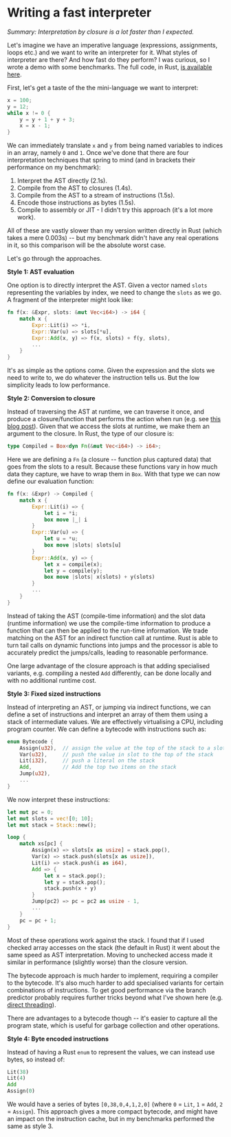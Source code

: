 # Writing a fast interpreter

_Summary: Interpretation by closure is a lot faster than I expected._

Let's imagine we have an imperative language (expressions, assignments, loops etc.) and we want to write an interpreter for it. What styles of interpreter are there? And how fast do they perform? I was curious, so I wrote a demo with some benchmarks. The full code, in Rust, [is available here](https://gist.github.com/ndmitchell/084bb1a8dd30188492fcd0b8b8c70c6e).

First, let's get a taste of the the mini-language we want to interpret:

```rust
x = 100;
y = 12;
while x != 0 {
    y = y + 1 + y + 3;
    x = x - 1;
}
```

We can immediately translate `x` and `y` from being named variables to indices in an array, namely `0` and `1`. Once we've done that there are four interpretation techniques that spring to mind (and in brackets their performance on my benchmark):

1. Interpret the AST directly (2.1s).
2. Compile from the AST to closures (1.4s).
3. Compile from the AST to a stream of instructions (1.5s).
4. Encode those instructions as bytes (1.5s).
5. Compile to assembly or JIT - I didn't try this approach (it's a lot more work).

All of these are vastly slower than my version written directly in Rust (which takes a mere 0.003s) -- but my benchmark didn't have any real operations in it, so this comparison will be the absolute worst case.

Let's go through the approaches.

**Style 1: AST evaluation**

One option is to directly interpret the AST. Given a vector named `slots` representing the variables by index, we need to change the `slots` as we go. A fragment of the interpreter might look like:

```rust
fn f(x: &Expr, slots: &mut Vec<i64>) -> i64 {
    match x {
        Expr::Lit(i) => *i,
        Expr::Var(u) => slots[*u],
        Expr::Add(x, y) => f(x, slots) + f(y, slots),
        ...
    }
}
```

It's as simple as the options come. Given the expression and the slots we need to write to, we do whatever the instruction tells us. But the low simplicity leads to low performance.

**Style 2: Conversion to closure**

Instead of traversing the AST at runtime, we can traverse it once, and produce a closure/function that performs the action when run (e.g. see [this blog post](https://blog.cloudflare.com/building-fast-interpreters-in-rust/)). Given that we access the slots at runtime, we make them an argument to the closure. In Rust, the type of our closure is:

```rust
type Compiled = Box<dyn Fn(&mut Vec<i64>) -> i64>;
```

Here we are defining a `Fn` (a closure -- function plus captured data) that goes from the slots to a result. Because these functions vary in how much data they capture, we have to wrap them in `Box`. With that type we can now define our evaluation function:

```rust
fn f(x: &Expr) -> Compiled {
    match x {
        Expr::Lit(i) => {
            let i = *i;
            box move |_| i
        }
        Expr::Var(u) => {
            let u = *u;
            box move |slots| slots[u]
        }
        Expr::Add(x, y) => {
            let x = compile(x);
            let y = compile(y);
            box move |slots| x(slots) + y(slots)
        }
        ...
    }
}
```

Instead of taking the AST (compile-time information) and the slot data (runtime information) we use the compile-time information to produce a function that can then be applied to the run-time information. We trade matching on the AST for an indirect function call at runtime. Rust is able to turn tail calls on dynamic functions into jumps and the processor is able to accurately predict the jumps/calls, leading to reasonable performance.

One large advantage of the closure approach is that adding specialised variants, e.g. compiling a nested `Add` differently, can be done locally and with no additional runtime cost.

**Style 3: Fixed sized instructions**

Instead of interpreting an AST, or jumping via indirect functions, we can define a set of instructions and interpret an array of them them using a stack of intermediate values. We are effectively virtualising a CPU, including program counter. We can define a bytecode with instructions such as:

```rust
enum Bytecode {
    Assign(u32),  // assign the value at the top of the stack to a slot
    Var(u32),     // push the value in slot to the top of the stack
    Lit(i32),     // push a literal on the stack
    Add,          // Add the top two items on the stack
    Jump(u32),
    ...
}
```

We now interpret these instructions:

```rust
let mut pc = 0;
let mut slots = vec![0; 10];
let mut stack = Stack::new();

loop {
    match xs[pc] {
        Assign(x) => slots[x as usize] = stack.pop(),
        Var(x) => stack.push(slots[x as usize]),
        Lit(i) => stack.push(i as i64),
        Add => {
            let x = stack.pop();
            let y = stack.pop();
            stack.push(x + y)
        }
        Jump(pc2) => pc = pc2 as usize - 1,
        ...
    }
    pc = pc + 1;
}
```

Most of these operations work against the stack. I found that if I used checked array accesses on the stack (the default in Rust) it went about the same speed as AST interpretation. Moving to unchecked access made it similar in performance (slightly worse) than the closure version.

The bytecode approach is much harder to implement, requiring a compiler to the bytecode. It's also much harder to add specialised variants for certain combinations of instructions. To get good performance via the branch predictor probably requires further tricks beyond what I've shown here (e.g. [direct threading](http://www.cs.toronto.edu/~matz/dissertation/matzDissertation-latex2html/node6.html)).

There are advantages to a bytecode though -- it's easier to capture all the program state, which is useful for garbage collection and other operations.

**Style 4: Byte encoded instructions**

Instead of having a Rust `enum` to represent the values, we can instead use bytes, so instead of:

```rust
Lit(38)
Lit(4)
Add
Assign(0)
```

We would have a series of bytes `[0,38,0,4,1,2,0]` (where `0` = `Lit`, `1` = `Add`, `2` = `Assign`). This approach gives a more compact bytecode, and might have an impact on the instruction cache, but in my benchmarks performed the same as style 3.
